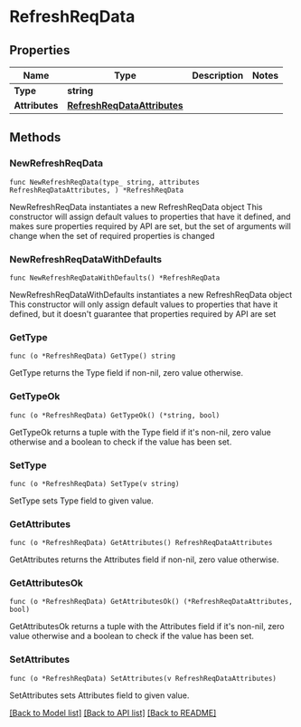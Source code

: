 # RefreshReqData

## Properties

Name | Type | Description | Notes
------------ | ------------- | ------------- | -------------
**Type** | **string** |  | 
**Attributes** | [**RefreshReqDataAttributes**](RefreshReqDataAttributes.md) |  | 

## Methods

### NewRefreshReqData

`func NewRefreshReqData(type_ string, attributes RefreshReqDataAttributes, ) *RefreshReqData`

NewRefreshReqData instantiates a new RefreshReqData object
This constructor will assign default values to properties that have it defined,
and makes sure properties required by API are set, but the set of arguments
will change when the set of required properties is changed

### NewRefreshReqDataWithDefaults

`func NewRefreshReqDataWithDefaults() *RefreshReqData`

NewRefreshReqDataWithDefaults instantiates a new RefreshReqData object
This constructor will only assign default values to properties that have it defined,
but it doesn't guarantee that properties required by API are set

### GetType

`func (o *RefreshReqData) GetType() string`

GetType returns the Type field if non-nil, zero value otherwise.

### GetTypeOk

`func (o *RefreshReqData) GetTypeOk() (*string, bool)`

GetTypeOk returns a tuple with the Type field if it's non-nil, zero value otherwise
and a boolean to check if the value has been set.

### SetType

`func (o *RefreshReqData) SetType(v string)`

SetType sets Type field to given value.


### GetAttributes

`func (o *RefreshReqData) GetAttributes() RefreshReqDataAttributes`

GetAttributes returns the Attributes field if non-nil, zero value otherwise.

### GetAttributesOk

`func (o *RefreshReqData) GetAttributesOk() (*RefreshReqDataAttributes, bool)`

GetAttributesOk returns a tuple with the Attributes field if it's non-nil, zero value otherwise
and a boolean to check if the value has been set.

### SetAttributes

`func (o *RefreshReqData) SetAttributes(v RefreshReqDataAttributes)`

SetAttributes sets Attributes field to given value.



[[Back to Model list]](../README.md#documentation-for-models) [[Back to API list]](../README.md#documentation-for-api-endpoints) [[Back to README]](../README.md)


